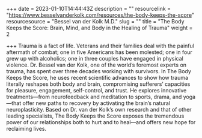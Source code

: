 +++
date = 2023-01-10T14:44:43Z
description = ""
resourcelink = "https://www.besselvanderkolk.com/resources/the-body-keeps-the-score"
resourcesource = "Bessel van der Kolk M.D."
slug = ""
title = "The Body Keeps the Score: Brain, Mind, and Body in the Healing of Trauma"
weight = 2

+++
Trauma is a fact of life. Veterans and their families deal with the painful aftermath of combat; one in five Americans has been molested; one in four grew up with alcoholics; one in three couples have engaged in physical violence. Dr. Bessel van der Kolk, one of the world’s foremost experts on trauma, has spent over three decades working with survivors. In The Body Keeps the Score, he uses recent scientific advances to show how trauma literally reshapes both body and brain, compromising sufferers’ capacities for pleasure, engagement, self-control, and trust. He explores innovative treatments—from neurofeedback and meditation to sports, drama, and yoga—that offer new paths to recovery by activating the brain’s natural neuroplasticity. Based on Dr. van der Kolk’s own research and that of other leading specialists, The Body Keeps the Score exposes the tremendous power of our relationships both to hurt and to heal—and offers new hope for reclaiming lives.